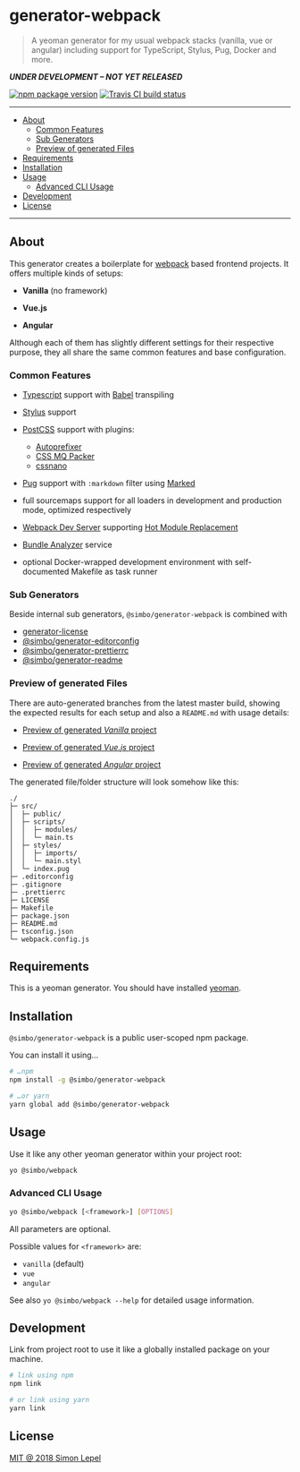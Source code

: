 generator-webpack
=================

  > A yeoman generator for my usual webpack stacks (vanilla, vue or angular)
  > including support for TypeScript, Stylus, Pug, Docker and more.

***UNDER DEVELOPMENT – NOT YET RELEASED***

[![npm package version](https://img.shields.io/npm/v/@simbo/generator-webpack.svg?style=flat-square)](https://www.npmjs.com/package/@simbo/generator-webpack)
[![Travis CI build status](https://travis-ci.org/simbo/generator-webpack.svg?branch=master)](https://travis-ci.org/simbo/generator-webpack/builds)

---

<!-- TOC depthTo:3 -->

- [About](#about)
  - [Common Features](#common-features)
  - [Sub Generators](#sub-generators)
  - [Preview of generated Files](#preview-of-generated-files)
- [Requirements](#requirements)
- [Installation](#installation)
- [Usage](#usage)
  - [Advanced CLI Usage](#advanced-cli-usage)
- [Development](#development)
- [License](#license)

<!-- /TOC -->

---

## About

This generator creates a boilerplate for [webpack](https://webpack.js.org/)
based frontend projects. It offers multiple kinds of setups:

  - **Vanilla** (no framework)

  - **Vue.js**

  - **Angular**

Although each of them has slightly different settings for their respective
purpose, they all share the same common features and base configuration.


### Common Features

  - [Typescript](https://www.typescriptlang.org/) support with
    [Babel](https://babeljs.io/) transpiling

  - [Stylus](http://stylus-lang.com/) support

  - [PostCSS](https://postcss.org/) support with plugins:
      - [Autoprefixer](https://github.com/postcss/autoprefixer)
      - [CSS MQ Packer](https://github.com/hail2u/node-css-mqpacker)
      - [cssnano](http://cssnano.co/)

  - [Pug](https://pugjs.org/api/getting-started.html) support with `:markdown`
    filter using [Marked](https://marked.js.org/)

  - full sourcemaps support for all loaders in development and production mode,
    optimized respectively

  - [Webpack Dev Server](https://webpack.js.org/configuration/dev-server/)
    supporting
    [Hot Module Replacement](https://webpack.js.org/concepts/hot-module-replacement/)

  - [Bundle Analyzer](https://www.npmjs.com/package/webpack-bundle-analyzer) service

  - optional Docker-wrapped development environment with self-documented
    Makefile as task runner


### Sub Generators

Beside internal sub generators, `@simbo/generator-webpack` is combined with

  - [generator-license](https://github.com/jozefizso/generator-license)
  - [@simbo/generator-editorconfig](https://github.com/simbo/generator-editorconfig)
  - [@simbo/generator-prettierrc](https://github.com/simbo/generator-prettierrc)
  - [@simbo/generator-readme](https://github.com/simbo/generator-readme)


### Preview of generated Files

There are auto-generated branches from the latest master build, showing the
expected results for each setup and also a `README.md` with usage details:

  - [Preview of generated *Vanilla* project]()

  - [Preview of generated *Vue.js* project]()

  - [Preview of generated *Angular* project]()

The generated file/folder structure will look somehow like this:

``` text
./
├─ src/
│  ├─ public/
│  ├─ scripts/
│  │  ├─ modules/
│  │  └─ main.ts
│  ├─ styles/
│  │  ├─ imports/
│  │  └─ main.styl
│  └─ index.pug
├─ .editorconfig
├─ .gitignore
├─ .prettierrc
├─ LICENSE
├─ Makefile
├─ package.json
├─ README.md
├─ tsconfig.json
└─ webpack.config.js
```


## Requirements

This is a yeoman generator. You should have installed
[yeoman](http://yeoman.io/).


## Installation

`@simbo/generator-webpack` is a public user-scoped npm package.

You can install it using…

``` sh
# …npm
npm install -g @simbo/generator-webpack

# …or yarn
yarn global add @simbo/generator-webpack
```


## Usage

Use it like any other yeoman generator within your project root:

``` sh
yo @simbo/webpack
```


### Advanced CLI Usage

``` sh
yo @simbo/webpack [<framework>] [OPTIONS]
```

All parameters are optional.

Possible values for `<framework>` are:

  - `vanilla` (default)
  - `vue`
  - `angular`

See also `yo @simbo/webpack --help` for detailed usage information.


## Development

Link from project root to use it like a globally installed package on your
machine.

``` sh
# link using npm
npm link

# or link using yarn
yarn link
```


## License

[MIT @ 2018 Simon Lepel](http://simbo.mit-license.org/)
